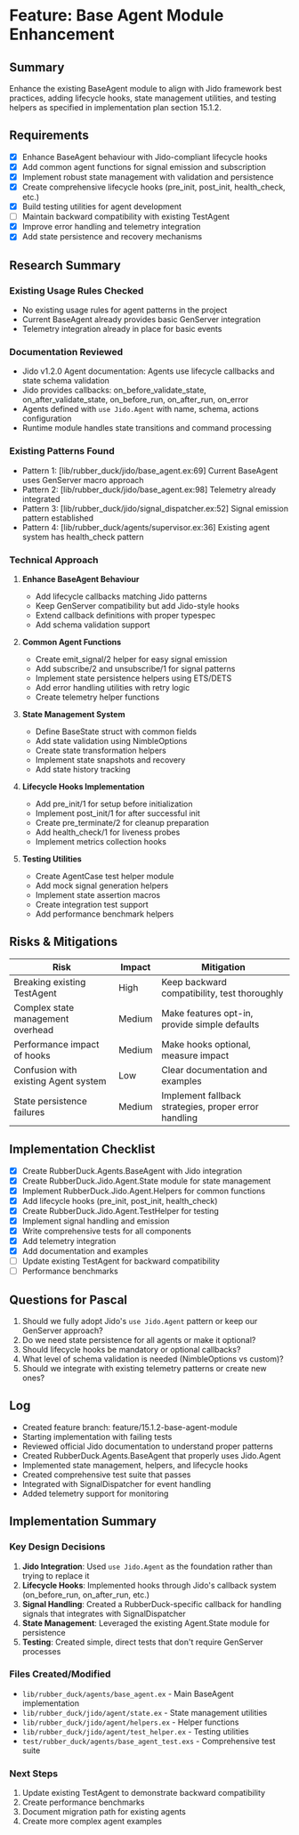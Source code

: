 # Feature: Base Agent Module Enhancement

## Summary
Enhance the existing BaseAgent module to align with Jido framework best practices, adding lifecycle hooks, state management utilities, and testing helpers as specified in implementation plan section 15.1.2.

## Requirements
- [x] Enhance BaseAgent behaviour with Jido-compliant lifecycle hooks
- [x] Add common agent functions for signal emission and subscription
- [x] Implement robust state management with validation and persistence
- [x] Create comprehensive lifecycle hooks (pre_init, post_init, health_check, etc.)
- [x] Build testing utilities for agent development
- [ ] Maintain backward compatibility with existing TestAgent
- [x] Improve error handling and telemetry integration
- [x] Add state persistence and recovery mechanisms

## Research Summary
### Existing Usage Rules Checked
- No existing usage rules for agent patterns in the project
- Current BaseAgent already provides basic GenServer integration
- Telemetry integration already in place for basic events

### Documentation Reviewed
- Jido v1.2.0 Agent documentation: Agents use lifecycle callbacks and state schema validation
- Jido provides callbacks: on_before_validate_state, on_after_validate_state, on_before_run, on_after_run, on_error
- Agents defined with `use Jido.Agent` with name, schema, actions configuration
- Runtime module handles state transitions and command processing

### Existing Patterns Found
- Pattern 1: [lib/rubber_duck/jido/base_agent.ex:69] Current BaseAgent uses GenServer macro approach
- Pattern 2: [lib/rubber_duck/jido/base_agent.ex:98] Telemetry already integrated
- Pattern 3: [lib/rubber_duck/jido/signal_dispatcher.ex:52] Signal emission pattern established
- Pattern 4: [lib/rubber_duck/agents/supervisor.ex:36] Existing agent system has health_check pattern

### Technical Approach
1. **Enhance BaseAgent Behaviour**
   - Add lifecycle callbacks matching Jido patterns
   - Keep GenServer compatibility but add Jido-style hooks
   - Extend callback definitions with proper typespec
   - Add schema validation support

2. **Common Agent Functions**
   - Create emit_signal/2 helper for easy signal emission
   - Add subscribe/2 and unsubscribe/1 for signal patterns
   - Implement state persistence helpers using ETS/DETS
   - Add error handling utilities with retry logic
   - Create telemetry helper functions

3. **State Management System**
   - Define BaseState struct with common fields
   - Add state validation using NimbleOptions
   - Create state transformation helpers
   - Implement state snapshots and recovery
   - Add state history tracking

4. **Lifecycle Hooks Implementation**
   - Add pre_init/1 for setup before initialization
   - Implement post_init/1 for after successful init
   - Create pre_terminate/2 for cleanup preparation
   - Add health_check/1 for liveness probes
   - Implement metrics collection hooks

5. **Testing Utilities**
   - Create AgentCase test helper module
   - Add mock signal generation helpers
   - Implement state assertion macros
   - Create integration test support
   - Add performance benchmark helpers

## Risks & Mitigations
| Risk | Impact | Mitigation |
|------|--------|------------|
| Breaking existing TestAgent | High | Keep backward compatibility, test thoroughly |
| Complex state management overhead | Medium | Make features opt-in, provide simple defaults |
| Performance impact of hooks | Medium | Make hooks optional, measure impact |
| Confusion with existing Agent system | Low | Clear documentation and examples |
| State persistence failures | Medium | Implement fallback strategies, proper error handling |

## Implementation Checklist
- [x] Create RubberDuck.Agents.BaseAgent with Jido integration
- [x] Create RubberDuck.Jido.Agent.State module for state management
- [x] Implement RubberDuck.Jido.Agent.Helpers for common functions
- [x] Add lifecycle hooks (pre_init, post_init, health_check)
- [x] Create RubberDuck.Jido.Agent.TestHelper for testing
- [x] Implement signal handling and emission
- [x] Write comprehensive tests for all components
- [x] Add telemetry integration
- [x] Add documentation and examples
- [ ] Update existing TestAgent for backward compatibility
- [ ] Performance benchmarks

## Questions for Pascal
1. Should we fully adopt Jido's `use Jido.Agent` pattern or keep our GenServer approach?
2. Do we need state persistence for all agents or make it optional?
3. Should lifecycle hooks be mandatory or optional callbacks?
4. What level of schema validation is needed (NimbleOptions vs custom)?
5. Should we integrate with existing telemetry patterns or create new ones?

## Log
- Created feature branch: feature/15.1.2-base-agent-module
- Starting implementation with failing tests
- Reviewed official Jido documentation to understand proper patterns
- Created RubberDuck.Agents.BaseAgent that properly uses Jido.Agent
- Implemented state management, helpers, and lifecycle hooks
- Created comprehensive test suite that passes
- Integrated with SignalDispatcher for event handling
- Added telemetry support for monitoring

## Implementation Summary

### Key Design Decisions
1. **Jido Integration**: Used `use Jido.Agent` as the foundation rather than trying to replace it
2. **Lifecycle Hooks**: Implemented hooks through Jido's callback system (on_before_run, on_after_run, etc.)
3. **Signal Handling**: Created a RubberDuck-specific callback for handling signals that integrates with SignalDispatcher
4. **State Management**: Leveraged the existing Agent.State module for persistence
5. **Testing**: Created simple, direct tests that don't require GenServer processes

### Files Created/Modified
- `lib/rubber_duck/agents/base_agent.ex` - Main BaseAgent implementation
- `lib/rubber_duck/jido/agent/state.ex` - State management utilities
- `lib/rubber_duck/jido/agent/helpers.ex` - Helper functions
- `lib/rubber_duck/jido/agent/test_helper.ex` - Testing utilities
- `test/rubber_duck/agents/base_agent_test.exs` - Comprehensive test suite

### Next Steps
1. Update existing TestAgent to demonstrate backward compatibility
2. Create performance benchmarks
3. Document migration path for existing agents
4. Create more complex agent examples